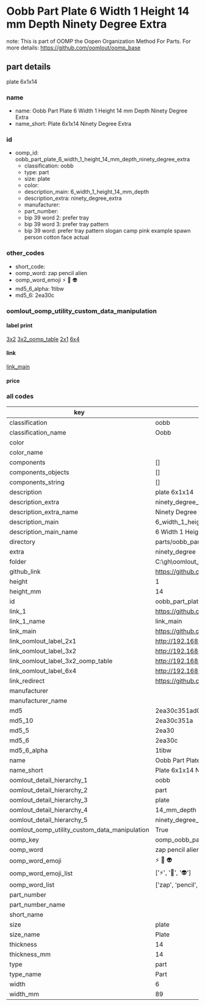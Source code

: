# Oobb Part Plate 6 Width 1 Height 14 mm Depth Ninety Degree Extra  

note: This is part of OOMP the Oopen Organization Method For Parts. For more details: https://github.com/oomlout/oomp_base

##  part details
  



plate 6x1x14



### name
* name: Oobb Part Plate 6 Width 1 Height 14 mm Depth Ninety Degree Extra
* name_short: Plate 6x1x14 Ninety Degree Extra
### id
* oomp_id: oobb_part_plate_6_width_1_height_14_mm_depth_ninety_degree_extra
  * classification: oobb
  * type: part
  * size: plate
  * color: 
  * description_main: 6_width_1_height_14_mm_depth
  * description_extra: ninety_degree_extra
  * manufacturer: 
  * part_number: 
  * bip 39 word 2: prefer tray
  * bip 39 word 3: prefer tray pattern
  * bip 39 word: prefer tray pattern slogan camp pink example spawn person cotton face actual

### other_codes
* short_code: 
* oomp_word: zap pencil alien
* oomp_word_emoji :zap: :pencil: :alien:
* md5_6_alpha: 1tibw
* md5_6: 2ea30c






### oomlout_oomp_utility_custom_data_manipulation
#### label print
[3x2](http://192.168.1.245:1112/?label=oomp%201tibw)
[3x2_oomp_table](http://192.168.1.108:1112/?label=oomp%201tibw)
[2x1](http://192.168.1.242:1112/?label=oomp%201tibw)
[6x4](http://192.168.1.55:1112/?label=oomp%201tibw)    

#### link

[link_main](https://github.com/oomlout/oomlout_oobb_version_4_generated_parts/tree/main/navigation_oomp/oobb/part/plate/6_width_1_height_14_mm_depth/ninety_degree_extra/part)                              

#### price







### all codes 
| key | value |  
| --- | --- |  
| classification | oobb |  
| classification_name | Oobb |  
| color |  |  
| color_name |  |  
| components | [] |  
| components_objects | [] |  
| components_string | [] |  
| description | plate 6x1x14 |  
| description_extra | ninety_degree_extra |  
| description_extra_name | Ninety Degree Extra |  
| description_main | 6_width_1_height_14_mm_depth |  
| description_main_name | 6 Width 1 Height 14 mm Depth |  
| directory | parts/oobb_part_plate_6_width_1_height_14_mm_depth_ninety_degree_extra |  
| extra | ninety_degree |  
| folder | C:\gh\oomlout_oobb_version_4_generated_parts\parts\oobb_part_plate_6_width_1_height_14_mm_depth_ninety_degree_extra |  
| github_link | https://github.com/oomlout/oomlout_oomp_part_src/tree/main/parts/oobb_part_plate_6_width_1_height_14_mm_depth_ninety_degree_extra |  
| height | 1 |  
| height_mm | 14 |  
| id | oobb_part_plate_6_width_1_height_14_mm_depth_ninety_degree_extra |  
| link_1 | https://github.com/oomlout/oomlout_oobb_version_4_generated_parts/tree/main/navigation_oomp/oobb/part/plate/6_width_1_height_14_mm_depth/ninety_degree_extra/part |  
| link_1_name | link_main |  
| link_main | https://github.com/oomlout/oomlout_oobb_version_4_generated_parts/tree/main/navigation_oomp/oobb/part/plate/6_width_1_height_14_mm_depth/ninety_degree_extra/part |  
| link_oomlout_label_2x1 | http://192.168.1.242:1112/?label=oomp%201tibw |  
| link_oomlout_label_3x2 | http://192.168.1.245:1112/?label=oomp%201tibw |  
| link_oomlout_label_3x2_oomp_table | http://192.168.1.108:1112/?label=oomp%201tibw |  
| link_oomlout_label_6x4 | http://192.168.1.55:1112/?label=oomp%201tibw |  
| link_redirect | https://github.com/oomlout/oomlout_oobb_version_4_generated_parts/tree/main/parts/oobb_plate_06_01_14_ex_ninety_degree |  
| manufacturer |  |  
| manufacturer_name |  |  
| md5 | 2ea30c351ad0a9ce94106cbf42b9ed4e |  
| md5_10 | 2ea30c351a |  
| md5_5 | 2ea30 |  
| md5_6 | 2ea30c |  
| md5_6_alpha | 1tibw |  
| name | Oobb Part Plate 6 Width 1 Height 14 mm Depth Ninety Degree Extra |  
| name_short | Plate 6x1x14 Ninety Degree Extra |  
| oomlout_detail_hierarchy_1 | oobb |  
| oomlout_detail_hierarchy_2 | part |  
| oomlout_detail_hierarchy_3 | plate |  
| oomlout_detail_hierarchy_4 | 14_mm_depth |  
| oomlout_detail_hierarchy_5 | ninety_degree_extra |  
| oomlout_oomp_utility_custom_data_manipulation | True |  
| oomp_key | oomp_oobb_part_plate_6_width_1_height_14_mm_depth_ninety_degree_extra |  
| oomp_word | zap pencil alien |  
| oomp_word_emoji | :zap: :pencil: :alien: |  
| oomp_word_emoji_list | [':zap:', ':pencil:', ':alien:'] |  
| oomp_word_list | ['zap', 'pencil', 'alien'] |  
| part_number |  |  
| part_number_name |  |  
| short_name |  |  
| size | plate |  
| size_name | Plate |  
| thickness | 14 |  
| thickness_mm | 14 |  
| type | part |  
| type_name | Part |  
| width | 6 |  
| width_mm | 89 |  
